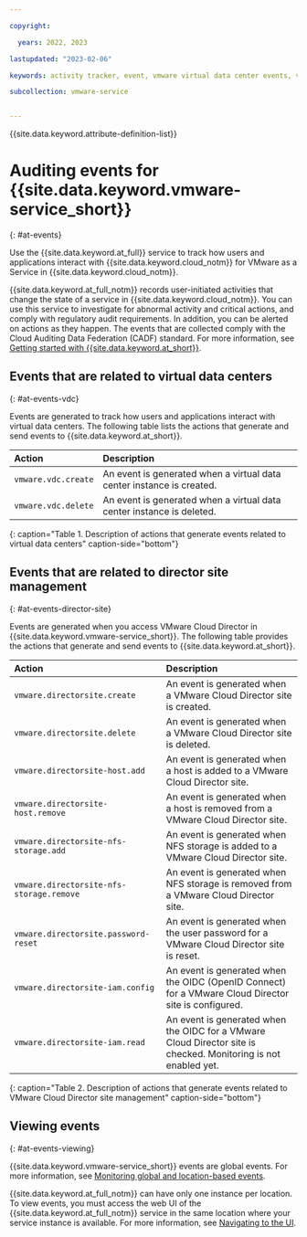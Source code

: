 ```yaml
---

copyright:

  years: 2022, 2023

lastupdated: "2023-02-06"

keywords: activity tracker, event, vmware virtual data center events, vmware site management events, view events

subcollection: vmware-service


---
```


{{site.data.keyword.attribute-definition-list}}

# Auditing events for {{site.data.keyword.vmware-service_short}}
{: #at-events}

Use the {{site.data.keyword.at_full}} service to track how users and applications interact with {{site.data.keyword.cloud_notm}} for VMware as a Service in {{site.data.keyword.cloud_notm}}.

{{site.data.keyword.at_full_notm}} records user-initiated activities that change the state of a service in {{site.data.keyword.cloud_notm}}. You can use this service to investigate for abnormal activity and critical actions, and comply with regulatory audit requirements. In addition, you can be alerted on actions as they happen. The events that are collected comply with the Cloud Auditing Data Federation (CADF) standard. For more information, see [Getting started with {{site.data.keyword.at_short}}](/docs/activity-tracker?topic=activity-tracker-getting-started).

## Events that are related to virtual data centers
{: #at-events-vdc}

Events are generated to track how users and applications interact with virtual data centers. The following table lists the actions that generate and send events to {{site.data.keyword.at_short}}.

| Action | Description |
|:------ |:----------- |
| `vmware.vdc.create` | An event is generated when a virtual data center instance is created. |
| `vmware.vdc.delete` | An event is generated when a virtual data center instance is deleted. |
{: caption="Table 1. Description of actions that generate events related to virtual data centers" caption-side="bottom"}

## Events that are related to director site management
{: #at-events-director-site}

Events are generated when you access VMware Cloud Director in {{site.data.keyword.vmware-service_short}}. The following table provides the actions that generate and send events to {{site.data.keyword.at_short}}.

| Action | Description |
|:------ |:----------- |
| `vmware.directorsite.create` | An event is generated when a VMware Cloud Director site is created. |
| `vmware.directorsite.delete` | An event is generated when a VMware Cloud Director site is deleted. |
| `vmware.directorsite-host.add` | An event is generated when a host is added to a VMware Cloud Director site. |
| `vmware.directorsite-host.remove` | An event is generated when a host is removed from a VMware Cloud Director site. |
| `vmware.directorsite-nfs-storage.add` | An event is generated when NFS storage is added to a VMware Cloud Director site. |
| `vmware.directorsite-nfs-storage.remove` | An event is generated when NFS storage is removed from a VMware Cloud Director site. |
| `vmware.directorsite.password-reset` | An event is generated when the user password for a VMware Cloud Director site is reset. |
| `vmware.directorsite-iam.config` | An event is generated when the OIDC (OpenID Connect) for a VMware Cloud Director site is configured. |
| `vmware.directorsite-iam.read` | An event is generated when the OIDC for a VMware Cloud Director site is checked. Monitoring is not enabled yet. |
{: caption="Table 2. Description of actions that generate events related to VMware Cloud Director site management" caption-side="bottom"}

## Viewing events
{: #at-events-viewing}

{{site.data.keyword.vmware-service_short}} events are global events. For more information, see [Monitoring global and location-based events](/docs/activity-tracker?topic=activity-tracker-monitor_events#mon_def_event_type).

{{site.data.keyword.at_full_notm}} can have only one instance per location. To view events, you must access the web UI of the {{site.data.keyword.at_full_notm}} service in the same location where your service instance is available. For more information, see [Navigating to the UI](/docs/activity-tracker?topic=activity-tracker-launch#launch).
